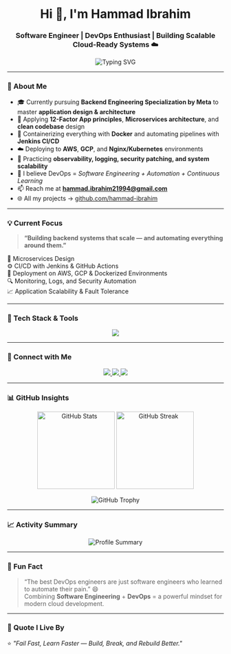 <!-- 🌌 HEADER -->
<h1 align="center">Hi 👋, I'm Hammad Ibrahim</h1>
<h3 align="center">Software Engineer | DevOps Enthusiast | Building Scalable Cloud-Ready Systems ☁️</h3>

<p align="center">
  <img src="https://readme-typing-svg.demolab.com?font=Fira+Code&size=20&duration=4000&pause=1000&color=00AEEF&center=true&vCenter=true&width=500&lines=Software+Engineer+on+a+DevOps+Path;Designing+Scalable+Microservices;Building+CI%2FCD+Pipelines+%26+Automation;Deploying+to+AWS+%7C+GCP+%7C+Kubernetes" alt="Typing SVG" />
</p>

---

### 🚀 About Me

- 🎓 Currently pursuing **Backend Engineering Specialization by Meta** to master **application design & architecture**
- 🧠 Applying **12-Factor App principles**, **Microservices architecture**, and **clean codebase** design
- 🐳 Containerizing everything with **Docker** and automating pipelines with **Jenkins CI/CD**
- ☁️ Deploying to **AWS**, **GCP**, and **Nginx/Kubernetes** environments
- 🧩 Practicing **observability, logging, security patching, and system scalability**
- 💬 I believe DevOps = *Software Engineering + Automation + Continuous Learning*
- 📫 Reach me at **hammad.ibrahim21994@gmail.com**
- 🌐 All my projects → [github.com/hammad-ibrahim](https://github.com/hammad-ibrahim)

---

### 💡 Current Focus

> **“Building backend systems that scale — and automating everything around them.”**

🧱 Microservices Design  
⚙️ CI/CD with Jenkins & GitHub Actions  
🚀 Deployment on AWS, GCP & Dockerized Environments  
🔍 Monitoring, Logs, and Security Automation  
📈 Application Scalability & Fault Tolerance  

---

### 🧰 Tech Stack & Tools

<p align="center">
  <img src="https://skillicons.dev/icons?i=python,django,flask,fastapi,html,css,js,bootstrap,nginx,aws,gcp,docker,ansible,terraform,kubernetes,jenkins,linux,git,github,vscode,postgresql,mysql,mongodb,redis" />
</p>

---

### 🌈 Connect with Me

<p align="center">
  <a href="https://twitter.com/dev_hammad_ops" target="_blank">
    <img src="https://img.shields.io/badge/Twitter-1DA1F2?style=for-the-badge&logo=twitter&logoColor=white" />
  </a>
  <a href="https://www.linkedin.com/in/hammad-ibrahim/" target="_blank">
    <img src="https://img.shields.io/badge/LinkedIn-0077B5?style=for-the-badge&logo=linkedin&logoColor=white" />
  </a>
  <a href="https://instagram.com/wd_hammad994" target="_blank">
    <img src="https://img.shields.io/badge/Instagram-E4405F?style=for-the-badge&logo=instagram&logoColor=white" />
  </a>
</p>

---

### 📊 GitHub Insights

<p align="center">
  <img src="https://github-readme-stats.vercel.app/api?username=hammad-ibrahim&show_icons=true&theme=tokyonight&hide_border=true" alt="GitHub Stats" height="180em" />
  <img src="https://github-readme-streak-stats.herokuapp.com/?user=hammad-ibrahim&theme=tokyonight&hide_border=true" alt="GitHub Streak" height="180em" />
</p>

<p align="center">
  <img src="https://github-profile-trophy.vercel.app/?username=hammad-ibrahim&theme=tokyonight&no-frame=true&row=1" alt="GitHub Trophy" />
</p>

---

### 📈 Activity Summary

<p align="center">
  <img src="https://github-profile-summary-cards.vercel.app/api/cards/profile-details?username=hammad-ibrahim&theme=tokyonight" alt="Profile Summary" />
</p>

---

### 🧩 Fun Fact

> “The best DevOps engineers are just software engineers who learned to automate their pain.” 😄  
> Combining **Software Engineering** + **DevOps** = a powerful mindset for modern cloud development.

---

### 💬 Quote I Live By

⭐ *"Fail Fast, Learn Faster — Build, Break, and Rebuild Better."*
